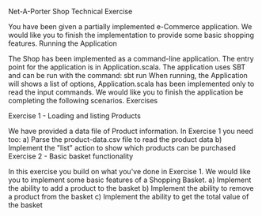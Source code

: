 Net-A-Porter Shop Technical Exercise

You have been given a partially implemented e-Commerce application. We would like you to finish the implementation to provide some basic shopping features.
Running the Application

The Shop has been implemented as a command-line application. The entry point for the application is in Application.scala. The application uses SBT and can be run with the command:
sbt run
When running, the Application will shows a list of options, Application.scala has been implemented only to read the input commands.
We would like you to finish the application be completing the following scenarios.
Exercises

Exercise 1 - Loading and listing Products

We have provided a data file of Product information. In Exercise 1 you need too:
a) Parse the product-data.csv file to read the product data
b) Implement the "list" action to show which products can be purchased
Exercise 2 - Basic basket functionality

In this exercise you build on what you've done in Exercise 1. We would like you to implement some basic features of a Shopping Basket.
a) Implement the ability to add a product to the basket
b) Implement the ability to remove a product from the basket
c) Implement the ability to get the total value of the basket